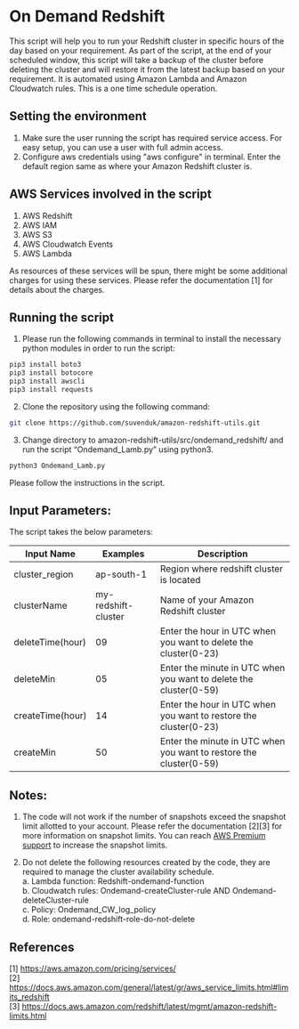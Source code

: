 # On Demand Redshift

This script will help you to run your Redshift cluster in specific hours of the day based on your requirement. As part of the script, at the end of your scheduled window, this script will take a backup of the cluster before deleting the cluster and will restore it from the latest backup based on your requirement. It is automated using Amazon Lambda and Amazon Cloudwatch rules. This is a one time schedule operation.

## Setting the environment
1. Make sure the user running the script has required service access. For easy setup, you can use a user with full admin access.
2. Configure aws credentials using "aws configure" in terminal. Enter the default region same as where your Amazon Redshift cluster is.


## AWS Services involved in the script

1. AWS Redshift
2. AWS IAM
3. AWS S3
4. AWS Cloudwatch Events
5. AWS Lambda

As resources of these services will be spun, there might be some additional charges for using these services. Please refer the documentation [1] for details about the charges.


## Running the script

1. Please run the following commands in terminal to install the necessary python modules in order to run the script:
```bash
pip3 install boto3
pip3 install botocore
pip3 install awscli
pip3 install requests
```

2. Clone the repository using the following command:
```bash
git clone https://github.com/suvenduk/amazon-redshift-utils.git
```

3. Change directory to amazon-redshift-utils/src/ondemand_redshift/ and run the script “Ondemand_Lamb.py” using python3.
```bash
python3 Ondemand_Lamb.py
```

Please follow the instructions in the script.


## Input Parameters:

The script takes the below parameters:

| Input Name              | Examples       | Description                                              |
| -------------------     | ---------      | -------------------------------------------------------- |
| cluster_region          | ap-south-1     | Region where redshift cluster is located                 	    |
| clusterName		  | my-redshift-cluster     | Name of your Amazon Redshift cluster                  |
| deleteTime(hour)          	  | 09		   | Enter the hour in UTC when you want to delete the cluster(0-23)      |
| deleteMin	          | 05             | Enter the minute in UTC when you want to delete the cluster(0-59)    |
| createTime(hour)              | 14		   | Enter the hour in UTC when you want to restore the cluster(0-23)    |
| createMin               | 50		   | Enter the minute in UTC when you want to restore the cluster(0-59)   |



## Notes:
1. The code will not work if the number of snapshots exceed the snapshot limit allotted to your account. Please refer the documentation [2][3] for more information on snapshot limits. You can reach [AWS Premium support](https://aws.amazon.com/premiumsupport/) to increase the snapshot limits.

2. Do not delete the following resources created by the code, they are required to manage the cluster availability schedule. <br>
	a. Lambda function: Redshift-ondemand-function <br>
	b. Cloudwatch rules: Ondemand-createCluster-rule   AND  Ondemand-deleteCluster-rule <br>
	c. Policy: Ondemand_CW_log_policy  <br>
	d. Role: ondemand-redshift-role-do-not-delete <br>

## References 
[1] https://aws.amazon.com/pricing/services/ <br>
[2] https://docs.aws.amazon.com/general/latest/gr/aws_service_limits.html#limits_redshift <br>
[3] https://docs.aws.amazon.com/redshift/latest/mgmt/amazon-redshift-limits.html
